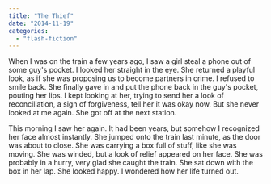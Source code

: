```yaml
---
title: "The Thief"
date: "2014-11-19"
categories: 
  - "flash-fiction"
---
```


When I was on the train a few years ago, I saw a girl steal a phone out of some guy's pocket. I looked her straight in the eye. She returned a playful look, as if she was proposing us to become partners in crime. I refused to smile back. She finally gave in and put the phone back in the guy's pocket, pouting her lips. I kept looking at her, trying to send her a look of reconciliation, a sign of forgiveness, tell her it was okay now. But she never looked at me again. She got off at the next station.

This morning I saw her again. It had been years, but somehow I recognized her face almost instantly. She jumped onto the train last minute, as the door was about to close. She was carrying a box full of stuff, like she was moving. She was winded, but a look of relief appeared on her face. She was probably in a hurry, very glad she caught the train. She sat down with the box in her lap. She looked happy. I wondered how her life turned out.
